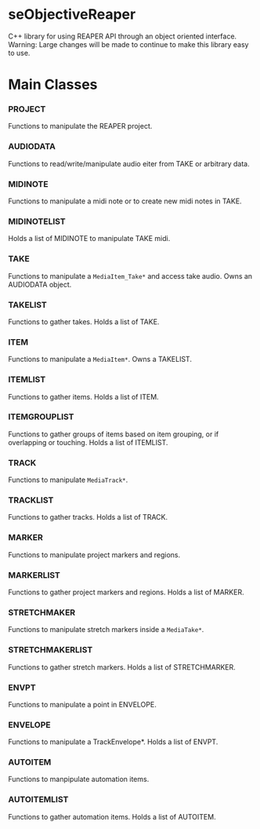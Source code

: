 # seObjectiveReaper
C++ library for using REAPER API through an object oriented interface. Warning: Large changes will be made to continue to make this library easy to use.

# Main Classes

### PROJECT
Functions to manipulate the REAPER project.

### AUDIODATA
Functions to read/write/manipulate audio eiter from TAKE or arbitrary data.

### MIDINOTE
Functions to manipulate a midi note or to create new midi notes in TAKE.

### MIDINOTELIST
Holds a list of MIDINOTE to manipulate TAKE midi.

### TAKE
Functions to manipulate a `MediaItem_Take*` and access take audio. Owns an AUDIODATA object.

### TAKELIST
Functions to gather takes. Holds a list of TAKE.

### ITEM
Functions to manipulate a `MediaItem*`. Owns a TAKELIST.

### ITEMLIST
Functions to gather items. Holds a list of ITEM.

### ITEMGROUPLIST
Functions to gather groups of items based on item grouping, or if overlapping or touching. Holds a list of ITEMLIST.

### TRACK
Functions to manipulate `MediaTrack*`.

### TRACKLIST
Functions to gather tracks. Holds a list of TRACK.

### MARKER
Functions to manipulate project markers and regions.

### MARKERLIST
Functions to gather project markers and regions. Holds a list of MARKER.

### STRETCHMAKER
Functions to manipulate stretch markers inside a `MediaTake*`.

### STRETCHMAKERLIST
Functions to gather stretch markers. Holds a list of STRETCHMARKER.

### ENVPT
Functions to manipulate a point in ENVELOPE.

### ENVELOPE
Functions to manipulate a TrackEnvelope*. Holds a list of ENVPT. 

### AUTOITEM
Functions to manpipulate automation items.

### AUTOITEMLIST
Functions to gather automation items. Holds a list of AUTOITEM.
